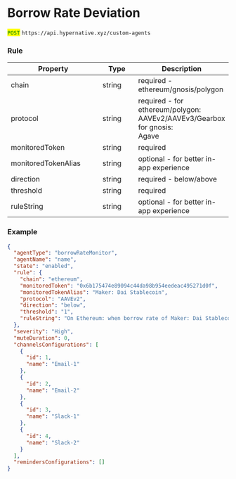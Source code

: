 # Borrow Rate Deviation

<mark style="color:green;">`POST`</mark> `https://api.hypernative.xyz/custom-agents`

### Rule

<table><thead><tr><th width="239">Property</th><th width="95">Type</th><th>Description</th></tr></thead><tbody><tr><td>chain</td><td>string</td><td>required - ethereum/gnosis/polygon</td></tr><tr><td>protocol</td><td>string</td><td>required - for ethereum/polygon:<br>AAVEv2/AAVEv3/Gearbox<br>for gnosis:<br>Agave</td></tr><tr><td>monitoredToken</td><td>string</td><td>required</td></tr><tr><td>monitoredTokenAlias</td><td>string</td><td>optional - for better in-app experience</td></tr><tr><td>direction</td><td>string</td><td>required - below/above</td></tr><tr><td>threshold</td><td>string</td><td>required</td></tr><tr><td>ruleString</td><td>string</td><td>optional - for better in-app experience</td></tr></tbody></table>

### Example

```json
{
  "agentType": "borrowRateMonitor",
  "agentName": "name",
  "state": "enabled",
  "rule": {
    "chain": "ethereum",
    "monitoredToken": "0x6b175474e89094c44da98b954eedeac495271d0f",
    "monitoredTokenAlias": "Maker: Dai Stablecoin",
    "protocol": "AAVEv2",
    "direction": "below",
    "threshold": "1",
    "ruleString": "On Ethereum: when borrow rate of Maker: Dai Stablecoin is below 1%"
  },
  "severity": "High",
  "muteDuration": 0,
  "channelsConfigurations": [
    {
      "id": 1,
      "name": "Email-1"
    },
    {
      "id": 2,
      "name": "Email-2"
    },
    {
      "id": 3,
      "name": "Slack-1"
    },
    {
      "id": 4,
      "name": "Slack-2"
    }
  ],
  "remindersConfigurations": []
}
```
